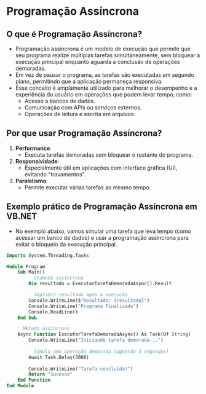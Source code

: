 # Programação Assíncrona

## O que é Programação Assíncrona?

- Programação assíncrona é um modelo de execução que permite que seu programa realize múltiplas tarefas simultaneamente, sem bloquear a execução principal enquanto aguarda a conclusão de operações demoradas. 
- Em vez de pausar o programa, as tarefas são executadas em segundo plano, permitindo que a aplicação permaneça responsiva.
- Esse conceito é amplamente utilizado para melhorar o desempenho e a experiência do usuário em operações que podem levar tempo, como:
    - Acesso a bancos de dados.
    - Comunicação com APIs ou serviços externos.
    - Operações de leitura e escrita em arquivos.

## Por que usar Programação Assíncrona?

1. **Performance**: 
    - Executa tarefas demoradas sem bloquear o restante do programa.
1. **Responsividade**: 
    - Especialmente útil em aplicações com interface gráfica (UI), evitando "travamentos".
1. **Paralelismo**: 
    - Permite executar várias tarefas ao mesmo tempo.

## Exemplo prático de Programação Assíncrona em VB.NET

- No exemplo abaixo, vamos simular uma tarefa que leva tempo (como acessar um banco de dados) e usar a programação assíncrona para evitar o bloqueio da execução principal.

~~~vb
Imports System.Threading.Tasks

Module Program
    Sub Main()
        ' Chamada assíncrona
        Dim resultado = ExecutarTarefaDemoradaAsync().Result

        ' Imprimir resultado após a execução
        Console.WriteLine($"Resultado: {resultado}")
        Console.WriteLine("Programa Finalizado")
        Console.ReadLine()
    End Sub

    ' Método assíncrono
    Async Function ExecutarTarefaDemoradaAsync() As Task(Of String)
        Console.WriteLine("Iniciando tarefa demorada...")
        
        ' Simula uma operação demorada (aguarda 3 segundos)
        Await Task.Delay(3000)
        
        Console.WriteLine("Tarefa concluída!")
        Return "Sucesso"
    End Function
End Module
~~~


